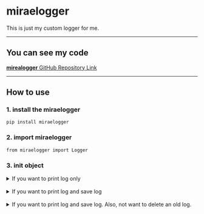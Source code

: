 # miraelogger
This is just my custom logger for me.

---

## You can see my code
[**mirealogger** GitHub Repository Link](https://github.com/milktea0614/miraelogger)

---

## How to use

### 1. install the miraelogger
```pip install miraelogger```

### 2. import miraelogger
```from miraelogger import Logger```

### 3. init object
<details>
<summary>If you want to print log only</summary>
<div>

```my_logger = Logger()```

</div>
</details>
&nbsp;
<details>
<summary>If you want to print log and save log</summary>
<div>

```my_logger = Logger(log_file="input your path")```

</div>
</details>
&nbsp;
<details>
<summary>If you want to print log and save log. Also, not want to delete an old log. </summary>
<div>

The logs which are older than 14 days is remove.

```my_logger = Logger(log_file="input your path", delete_old_log=False)```

</div>
</details>
